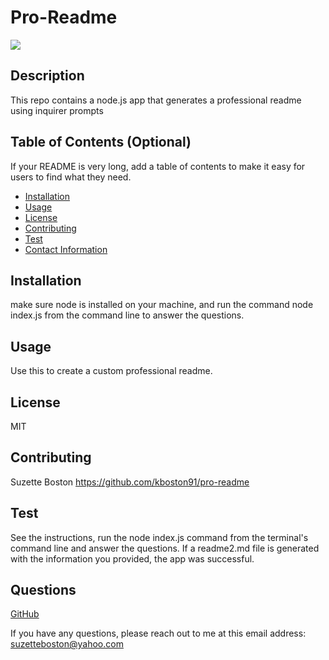 # Pro-Readme
![](https://img.shields.io/badge/license-MIT-blue)

## Description

This repo contains a node.js app that generates a professional readme using inquirer prompts

## Table of Contents (Optional)

If your README is very long, add a table of contents to make it easy for users to find what they need.

* [Installation](#installation)
* [Usage](#usage)
* [License](#license)
* [Contributing](#contributing)
* [Test](#test)
* [Contact Information](#contact-information)


## Installation

make sure node is installed on your machine, and run the command node index.js from the command line to answer the questions.

## Usage

Use this to create a custom professional readme.

## License

MIT

## Contributing

Suzette Boston https://github.com/kboston91/pro-readme

## Test

See the instructions, run the node index.js command from the terminal's command line and answer the questions. If a readme2.md file is generated with the information you provided, the app was successful.

## Questions

[GitHub](https://github.com/kboston91)

If you have any questions, please reach out to me at this email address: <suzetteboston@yahoo.com>
